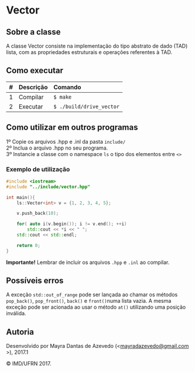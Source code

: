 # Vector

## Sobre a classe

A classe Vector consiste na implementação do tipo abstrato de dado (TAD) lista, com as propriedades estruturais e operações referentes à TAD.

## Como executar

| #       | Descrição           | Comando  |
| :------------- |:-------------| :-----|
| 1      | Compilar | ```$ make``` |
| 2      | Executar   | ```$ ./build/drive_vector``` |

## Como utilizar em outros programas

1º Copie os arquivos .hpp e .inl da pasta ```include/```<br/>
2º Inclua o arquivo .hpp no seu programa.<br/>
3º Instancie a classe com o namespace ```ls```  o tipo dos elementos entre ```<>```

### Exemplo de utilização
```cpp
#include <iostream>
#include "../include/vector.hpp"

int main(){
    ls::Vector<int> v = {1, 2, 3, 4, 5};

    v.push_back(10);

    for( auto i(v.begin()); i != v.end(); ++i)
        std::cout << *i << " ";
    std::cout << std::endl;

    return 0;
}
```

**Importante!** Lembrar de incluir os arquivos ```.hpp``` e ```.inl``` ao compilar.

## Possíveis erros
A exceção ```std::out_of_range``` pode ser lançada ao chamar os métodos ```pop_back()```, ```pop_front()```, ```back()``` e ```front()```numa lista vazia. A mesma exceção pode ser acionada ao usar o método ```at()``` utilizando uma posição inválida.

## Autoria

Desenvolvido por Mayra Dantas de Azevedo (<mayradazevedo@gmail.com >), 2017.1

&copy; IMD/UFRN 2017.
